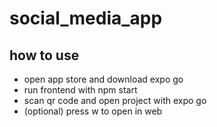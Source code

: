 # social_media_app
## how to use

* open app store and download expo go
* run frontend with npm start
* scan qr code and open project with expo go
* (optional) press w to open in web
